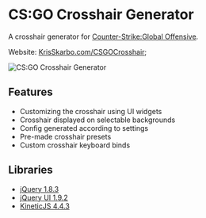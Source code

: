 CS:GO Crosshair Generator
=============

A crosshair generator for [Counter-Strike:Global Offensive](http://store.steampowered.com/app/730/).

Website: [KrisSkarbo.com/CSGOCrosshair](http://krisskarbo.com/csgocrosshair);

![CS:GO Crosshair Generator][1]

## Features

* Customizing the crosshair using UI widgets
* Crosshair displayed on selectable backgrounds
* Config generated according to settings
* Pre-made crosshair presets
* Custom crosshair keyboard binds

## Libraries

* [jQuery 1.8.3](http://jquery.com/)
* [jQuery UI 1.9.2](http://jqueryui.com/)
* [KineticJS 4.4.3](http://kineticjs.com/)

 [1]: http://i.imgur.com/TimAZ6M.png?1
